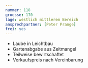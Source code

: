 ```yaml
---
nummer: 118
groesse: 170
lage: westlich mittlerem Bereich
ansprechpartner: [Peter Prange]
frei: yes
---
```


- Laube in Leichtbau
- Gartenabgabe aus Zeitmangel
- Teilweise bewirtschaftet
- Verkaufspreis nach Vereinbarung
